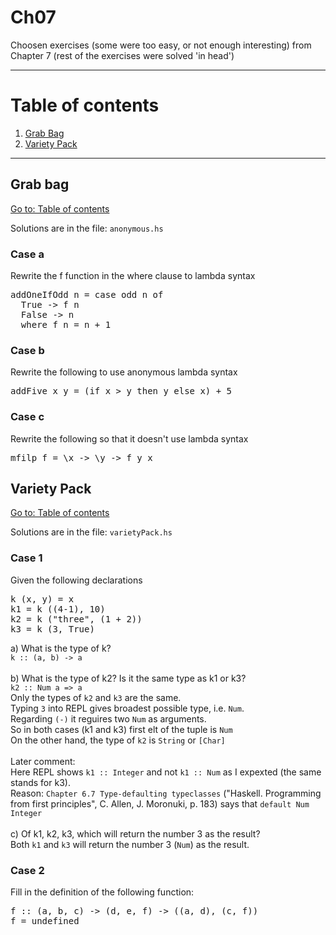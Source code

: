 # Ch07

Choosen exercises (some were too easy, or not enough interesting) from Chapter 7 (rest of the exercises were solved 'in head')

---

# Table of contents

1. [Grab Bag](#grab-bag)
2. [Variety Pack](#variety-pack)

---

## Grab bag

[Go to: Table of contents](#table-of-contents)

Solutions are in the file: `anonymous.hs`

### Case a

Rewrite the f function in the where clause to lambda syntax

<pre>
addOneIfOdd n = case odd n of
  True -> f n
  False -> n
  where f n = n + 1
</pre>

### Case b

Rewrite the following to use anonymous lambda syntax

<pre>
addFive x y = (if x > y then y else x) + 5
</pre>

### Case c

Rewrite the following so that it doesn't use lambda syntax

<pre>
mfilp f = \x -> \y -> f y x
</pre>

## Variety Pack

[Go to: Table of contents](#table-of-contents)

Solutions are in the file: `varietyPack.hs`

### Case 1

Given the following declarations

<pre>
k (x, y) = x
k1 = k ((4-1), 10)
k2 = k ("three", (1 + 2))
k3 = k (3, True)
</pre>

a) What is the type of k?<br>
`k :: (a, b) -> a`<br>
<br>
b) What is the type of k2? Is it the same type as k1 or k3?<br>
`k2 :: Num a => a`<br>
Only the types of `k2` and `k3` are the same.<br>
Typing `3` into REPL gives broadest possible type, i.e. `Num`.<br>
Regarding `(-)` it reguires two `Num` as arguments.<br>
So in both cases (k1 and k3) first elt of the tuple is `Num`<br>
On the other hand, the type of `k2` is `String` or `[Char]`<br>
<br>
Later comment:<br>
Here REPL shows `k1 :: Integer` and not `k1 :: Num` as I expexted (the same stands for k3).<br>
Reason: `Chapter 6.7 Type-defaulting typeclasses` ("Haskell. Programming from first principles", C. Allen, J. Moronuki, p. 183) says that `default Num Integer`<br>
<br>
c) Of k1, k2, k3, which will return the number 3 as the result?<br>
Both `k1` and `k3` will return the number 3 (`Num`) as the result.<br>

### Case 2

Fill in the definition of the following function:

<pre>
f :: (a, b, c) -> (d, e, f) -> ((a, d), (c, f))
f = undefined
</pre>
